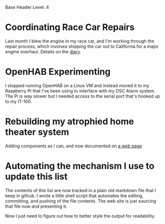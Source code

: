 Base Header Level: 4

# Coordinating Race Car Repairs

Last month I blew the engine in my race car, and I'm working through the repair
process, which involves shipping the car out to California for a major engine
overhaul.  Details on the [diary](/cars/gt3rs/diary/engine-rebuild).

# OpenHAB Experimenting

I stopped running OpenHAB on a Linux VM and instead moved it to my Raspberry Pi
that I've been using to interface with my DSC Alarm system.  The Pi is way
slower but I needed access to the serial port that's hooked up to my IT-100.

# Rebuilding my atrophied home theater system

Adding components as I can, and now documented on [a web page](/avgear)

# Automating the mechanism I use to update this list

The contents of this list are now tracked in a plain old markdown file that
I keep in github.  I wrote a little shell script that automates the editing,
committing, and pushing of the file contents.  The web site is just sourcing
that file now and presenting it.

Now I just need to figure out how to better style the output for readability.
